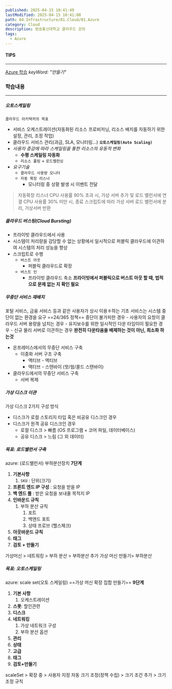 ```yaml
---
published: 2025-04-15 10:41:49
lastModified: 2025-04-15 10:41:08
path: 04.Infrastructure/01.Cloud/01.Azure
category: Cloud
description: 방송통신대학교 클라우드 강의
tags:
  - Azure
---
```

#### TIPS
---
[Azure 학습](https://learn.microsoft.com/ko-kr/training/azure/) _keyWord: "만들기"_
### 학습내용
---
##### 오토스케일링
`클라우드 아키텍처의 목표`
- 서비스 오케스트레이션(자동화된 리소스 프로비저닝, 리소스 배치를 자동하기 위한 설정, 관리, 조정 작업)
- 클라우드 서비스 관리(과금, SLA, 모니터링...)
**`오토스케일링(Auto Scaling)`**
- *사용자 증감에 따라 스케일링을 통한 리소스의 유동적 변화*
	- **수평 스케일링 자동화**
	- `리소스 풀링` + `로드밸런싱`
- *요구기술*
	- `클라우드 사용량 모니터`
	- `자동 확장 리스너`
		- 모니터링 중 상황 발생 시 이벤트 전달
> 자동확장 리스너
> CPU 사용률 90% 초과 시, 가상 서버 추가 및 로드 밸런서에 연결
> CPU 사용률 30% 미만 시, 종료 스크립트에 따라 가상 서버 로드 밸런서에 분리, 가상서버 반환

##### 클라우드 버스팅(Cloud Bursting)
- 프라이빗 클라우드에서 사용
- 시스템이 처리량을 감당할 수 없는 상황에서 일시적으로 퍼블릭 클라우드에 이관하여 시스템의 처리 성능을 향상
- 스크립트로 수행
	- `버스트 아웃`
		- 퍼블릭 클라우드로 확장
	- `버스트 인`
		- 프라이빗 클라우드 축소
**프라이빗에서 퍼블릭으로 버스트 아웃 할 때, 법적으로 문제 없는 지 확인 필요**

##### 무중단 서비스 재배치
포털 서비스, 금융 서비스 등과 같은 사용자가 상시 이용ㅎ하는 기초 서비스는 시스템 중단이 없는 환경을 요구
	==24/365 정책==
	중단이 불가피한 경우
	- 사용자의 요청이 클라우드 서버 용량을 넘치는 경우
	- 유지보수를 위한 일시적인 다운 타임이이 필요한 경우
	- 신규 물리 서버로 이관하는 경우
**완전히 다운타움을 배제하는 것이 아닌, 최소화 하는것**
- 온프레미스에서의 무중단 서비스 구축
	- 이중화 서버 구조 구축
		- 액티브 - 액티브
		- 액티브 - 스탠바이 (핫/웜/콜드 스탠바이)
- 클라우드에서의 무중단 서비스 구축
	- 서버 복제
##### 가상 디스크 이관
가상 디스크 2가지 구성 방식
- 디스크가 로컬 스토리지 타입 혹은 비공유 디스크인 경우
- 디스크가 원격 공유 디스크인 경우
	- 로컬 디스크 > 빠름 (OS 프로그램 + 코어 파일, 데이터베이스)
	- 공유 디스크 > 느림 (그 외 데이터)

##### 목표: 로드밸런서 구축
azure: (로드밸런서) 부하분산장치
**7단계**
1. **기본사항**
	1. `SKU` : 단위(크기)
2. **프론트 엔드 IP 구성** : 요청을 받을 IP
3. **백 엔드 풀** : 받은 요청을 보내줄 목적지 IP
4. **인바운드 규칙**
	1. 부하 분산 규칙
		1. 포트
		2. 백엔드 포트
		3. 상태 프로브 (헬스체크)
5. **아웃바운드 규칙**
6. **태그**
7. **검토 + 만들기**

가상머신 > 네트워킹 > 부하 분산 > 부하분산 추가
가상 머신 만들기>  부하분산

##### 목표: 오토스케일링
azure: scale set(오토 스케일링)
==가상 머신 확장 집합 만들기==
**9단계**
1. **기본 사항**
	1. 오케스트레이션
2. **스폿**: 할인관련
3. **디스크**
4. **네트워킹**
	1. 가상 네트워크 구성
	2. 부하 분산 옵션
5. **관리**
6. **상태**
7. **고급**
8. **태그**
9. **검토+만들기**

scaleSet > 확장 중 > 사용자 지정 자동 크기 조정(정책 수립) > 크기 조건 추가 > 크기 조정 규칙 